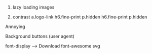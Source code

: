 1. lazy loading images

2. contrast
a.logo-link
h6.fine-print
p.hidden
h6.fine-print
p.hidden



Annoying

Background buttons (user agent)

font-display --> Download font-awesome svg